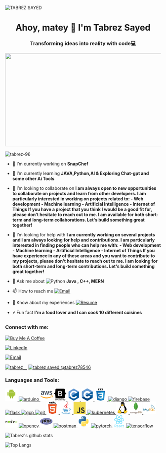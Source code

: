 

![TABREZ SAYED](https://user-images.githubusercontent.com/114156392/201528228-628ea20e-e6aa-4159-a262-f588bd5aaa4a.png)

<h1 align="center">Ahoy, matey 🌠 I'm Tabrez Sayed</h1>
<h3 align="center">Transforming ideas into reality with code💻</h3>
<div align="center">
  <img src="https://media.giphy.com/media/349qKnoIBHK1i/giphy.gif" width="600" height="300"/>
</div>
<p align="left"> <img src="https://komarev.com/ghpvc/?username=tabrez-96&label=Profile%20views&color=0e75b6&style=flat" alt="tabrez-96" /> </p>

- 🔭 I’m currently working on **SnapChef**

- 🌱 I’m currently learning **JAVA,Python,AI & Exploring Chat-gpt and some other Ai Tools**

- 👯 I’m looking to collaborate on **I am always open to new opportunities to collaborate on projects and learn from other developers. I am particularly interested in working on projects related to: - Web development - Machine learning - Artificial Intelligence - Internet of Things If you have a project that you think I would be a good fit for, please don't hesitate to reach out to me. I am available for both short-term and long-term collaborations. Let's build something great together!**

- 🤝 I’m looking for help with **I am currently working on several projects and I am always looking for help and contributions. I am particularly interested in finding people who can help me with: - Web development - Machine learning - Artificial Intelligence - Internet of Things If you have experience in any of these areas and you want to contribute to my projects, please don't hesitate to reach out to me. I am looking for both short-term and long-term contributions. Let's build something great together!**

- 💬 Ask me about ![Python](https://img.shields.io/badge/Python-FFD43B?style=for-the-badge&logo=python&logoColor=blue) **Java , C++, MERN**

- 📫 How to reach me [![Email](https://img.shields.io/badge/Gmail-D14836?style=for-the-badge&logo=gmail&logoColor=white)](mailto:tabrez78546@gmail.com)

- 📄 Know about my experiences [![Resume](https://img.shields.io/badge/Google_chrome-4285F4?style=for-the-badge&logo=Google-chrome&logoColor=white)](https://drive.google.com/file/d/1S8MGjBBPn-8mX4a37MGhQ5WgjDhvAk_A/view?usp=sharing)

- ⚡ Fun fact **I'm a food lover and I can cook 10 different cuisines**

<h3 align="left">Connect with me:</h3>
<p align="left">
 
 [![Buy Me A Coffee](https://www.buymeacoffee.com/assets/img/custom_images/orange_img.png)](https://www.buymeacoffee.com/TABREZx96)
  
[![LinkedIn](https://img.shields.io/badge/LinkedIn-0077B5?style=for-the-badge&logo=linkedin&logoColor=white)](https://www.linkedin.com/in/tabrez-sayed-b661641b8/)
  
[![Email](https://img.shields.io/badge/Gmail-D14836?style=for-the-badge&logo=gmail&logoColor=white)](mailto:tabrez78546@gmail.com)
  
<a href="https://www.leetcode.com/tabrez__" target="blank"><img align="center" src="https://raw.githubusercontent.com/rahuldkjain/github-profile-readme-generator/master/src/images/icons/Social/leet-code.svg" alt="tabrez__" height="30" width="40" /></a>
<a href="https://www.hackerearth.com/tabrez sayed @tabrez78546" target="blank"><img align="center" src="https://raw.githubusercontent.com/rahuldkjain/github-profile-readme-generator/master/src/images/icons/Social/hackerearth.svg" alt="tabrez sayed @tabrez78546" height="30" width="40" /></a>
</p>

<h3 align="left">Languages and Tools:</h3>
<p align="left"> <a href="https://developer.android.com" target="_blank" rel="noreferrer"> <img src="https://raw.githubusercontent.com/devicons/devicon/master/icons/android/android-original-wordmark.svg" alt="android" width="40" height="40"/> </a> <a href="https://www.arduino.cc/" target="_blank" rel="noreferrer"> <img src="https://cdn.worldvectorlogo.com/logos/arduino-1.svg" alt="arduino" width="40" height="40"/> </a> <a href="https://aws.amazon.com" target="_blank" rel="noreferrer"> <img src="https://raw.githubusercontent.com/devicons/devicon/master/icons/amazonwebservices/amazonwebservices-original-wordmark.svg" alt="aws" width="40" height="40"/> </a> <a href="https://getbootstrap.com" target="_blank" rel="noreferrer"> <img src="https://raw.githubusercontent.com/devicons/devicon/master/icons/bootstrap/bootstrap-plain-wordmark.svg" alt="bootstrap" width="40" height="40"/> </a> <a href="https://www.cprogramming.com/" target="_blank" rel="noreferrer"> <img src="https://raw.githubusercontent.com/devicons/devicon/master/icons/c/c-original.svg" alt="c" width="40" height="40"/> </a> <a href="https://www.w3schools.com/cpp/" target="_blank" rel="noreferrer"> <img src="https://raw.githubusercontent.com/devicons/devicon/master/icons/cplusplus/cplusplus-original.svg" alt="cplusplus" width="40" height="40"/> </a> <a href="https://www.w3schools.com/css/" target="_blank" rel="noreferrer"> <img src="https://raw.githubusercontent.com/devicons/devicon/master/icons/css3/css3-original-wordmark.svg" alt="css3" width="40" height="40"/> </a> <a href="https://www.djangoproject.com/" target="_blank" rel="noreferrer"> <img src="https://cdn.worldvectorlogo.com/logos/django.svg" alt="django" width="40" height="40"/> </a> <a href="https://firebase.google.com/" target="_blank" rel="noreferrer"> <img src="https://www.vectorlogo.zone/logos/firebase/firebase-icon.svg" alt="firebase" width="40" height="40"/> </a> <a href="https://flask.palletsprojects.com/" target="_blank" rel="noreferrer"> <img src="https://www.vectorlogo.zone/logos/pocoo_flask/pocoo_flask-icon.svg" alt="flask" width="40" height="40"/> </a> <a href="https://cloud.google.com" target="_blank" rel="noreferrer"> <img src="https://www.vectorlogo.zone/logos/google_cloud/google_cloud-icon.svg" alt="gcp" width="40" height="40"/> </a> <a href="https://git-scm.com/" target="_blank" rel="noreferrer"> <img src="https://www.vectorlogo.zone/logos/git-scm/git-scm-icon.svg" alt="git" width="40" height="40"/> </a> <a href="https://www.w3.org/html/" target="_blank" rel="noreferrer"> <img src="https://raw.githubusercontent.com/devicons/devicon/master/icons/html5/html5-original-wordmark.svg" alt="html5" width="40" height="40"/> </a> <a href="https://www.java.com" target="_blank" rel="noreferrer"> <img src="https://raw.githubusercontent.com/devicons/devicon/master/icons/java/java-original.svg" alt="java" width="40" height="40"/> </a> <a href="https://developer.mozilla.org/en-US/docs/Web/JavaScript" target="_blank" rel="noreferrer"> <img src="https://raw.githubusercontent.com/devicons/devicon/master/icons/javascript/javascript-original.svg" alt="javascript" width="40" height="40"/> </a> <a href="https://kubernetes.io" target="_blank" rel="noreferrer"> <img src="https://www.vectorlogo.zone/logos/kubernetes/kubernetes-icon.svg" alt="kubernetes" width="40" height="40"/> </a> <a href="https://www.linux.org/" target="_blank" rel="noreferrer"> <img src="https://raw.githubusercontent.com/devicons/devicon/master/icons/linux/linux-original.svg" alt="linux" width="40" height="40"/> </a> <a href="https://www.mongodb.com/" target="_blank" rel="noreferrer"> <img src="https://raw.githubusercontent.com/devicons/devicon/master/icons/mongodb/mongodb-original-wordmark.svg" alt="mongodb" width="40" height="40"/> </a> <a href="https://www.mysql.com/" target="_blank" rel="noreferrer"> <img src="https://raw.githubusercontent.com/devicons/devicon/master/icons/mysql/mysql-original-wordmark.svg" alt="mysql" width="40" height="40"/> </a> <a href="https://nodejs.org" target="_blank" rel="noreferrer"> <img src="https://raw.githubusercontent.com/devicons/devicon/master/icons/nodejs/nodejs-original-wordmark.svg" alt="nodejs" width="40" height="40"/> </a> <a href="https://opencv.org/" target="_blank" rel="noreferrer"> <img src="https://www.vectorlogo.zone/logos/opencv/opencv-icon.svg" alt="opencv" width="40" height="40"/> </a> <a href="https://www.php.net" target="_blank" rel="noreferrer"> <img src="https://raw.githubusercontent.com/devicons/devicon/master/icons/php/php-original.svg" alt="php" width="40" height="40"/> </a> <a href="https://postman.com" target="_blank" rel="noreferrer"> <img src="https://www.vectorlogo.zone/logos/getpostman/getpostman-icon.svg" alt="postman" width="40" height="40"/> </a> <a href="https://www.python.org" target="_blank" rel="noreferrer"> <img src="https://raw.githubusercontent.com/devicons/devicon/master/icons/python/python-original.svg" alt="python" width="40" height="40"/> </a> <a href="https://pytorch.org/" target="_blank" rel="noreferrer"> <img src="https://www.vectorlogo.zone/logos/pytorch/pytorch-icon.svg" alt="pytorch" width="40" height="40"/> </a> <a href="https://reactjs.org/" target="_blank" rel="noreferrer"> <img src="https://raw.githubusercontent.com/devicons/devicon/master/icons/react/react-original-wordmark.svg" alt="react" width="40" height="40"/> </a> <a href="https://www.tensorflow.org" target="_blank" rel="noreferrer"> <img src="https://www.vectorlogo.zone/logos/tensorflow/tensorflow-icon.svg" alt="tensorflow" width="40" height="40"/> </a> </p>

![Tabrez's github stats](https://github-readme-stats.vercel.app/api?username=TABREZ-96&theme=highcontrast&show_icons=true&count_private=true)

![Top Langs](https://github-readme-stats.vercel.app/api/top-langs/?username=TABREZ-96&layout=compact)

                                                                                              



